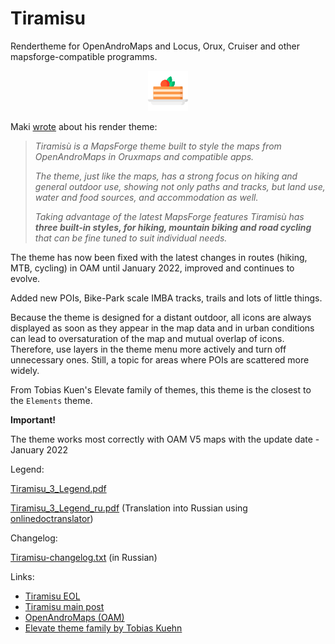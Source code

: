 # Tiramisu

 Rendertheme for OpenAndroMaps and Locus, Orux, Cruiser and other mapsforge-compatible programms.
<div align="center">

![Tiramisu.png](Tiramisu.png)

</div>

Maki [wrote](https://tartamillo.wordpress.com/tiramisu/) about his render theme:
> _Tiramisù is a MapsForge theme built to style the maps from OpenAndroMaps in Oruxmaps and compatible apps._
>
> _The theme, just like the maps, has a strong focus on hiking and general outdoor use, showing not only paths and tracks, but land use, water and food sources, and accommodation as well._
>
> _Taking advantage of the latest MapsForge features Tiramisù has **three built-in styles, for hiking, mountain biking and road cycling** that can be fine tuned to suit individual needs._

The theme has now been fixed with the latest changes in routes (hiking, MTB, cycling) in OAM until January 2022, improved and continues to evolve.

Added new POIs, Bike-Park scale IMBA tracks, trails and lots of little things.

Because the theme is designed for a distant outdoor, all icons are always displayed as soon as they appear in the map data and in urban conditions can lead to oversaturation of the map and mutual overlap of icons. Therefore, use layers in the theme menu more actively and turn off unnecessary ones. Still, a topic for areas where POIs are scattered more widely.

From Tobias Kuen's Elevate family of themes, this theme is the closest to the `Elements` theme.

**Important!**

The theme works most correctly with OAM V5 maps with the update date - January 2022

Legend:

[Tiramisu_3_Legend.pdf](Tiramisu_3_Legend.pdf)

[Tiramisu_3_Legend_ru.pdf](Tiramisu_3_Legend_ru.pdf) (Translation into Russian using [onlinedoctranslator](https://www.onlinedoctranslator.com/))

Changelog:

[Tiramisu-changelog.txt](Tiramisu-changelog.txt)  (in Russian)

Links:

- [Tiramisu EOL](https://tartamillo.wordpress.com/2022/01/03/tiramisu-eol/)
- [Tiramisu main post](https://tartamillo.wordpress.com/tiramisu/)
- [OpenAndroMaps (OAM)](https://www.openandromaps.org/en/home_en)
- [Elevate theme family by Tobias Kuehn](https://www.openandromaps.org/en/legend/elevate-mountain-hike-theme)

